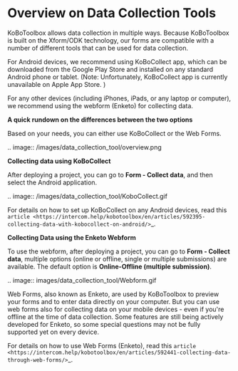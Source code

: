 Overview on Data Collection Tools
===================

KoBoToolbox allows data collection in multiple ways. Because KoBoToolbox is built on the Xform/ODK technology, our forms are compatible with a number of different tools that can be used for data collection. 

For Android devices, we recommend using KoBoCollect app, which can be downloaded from the Google Play Store and installed on any standard Android phone or tablet. (Note: Unfortunately, KoBoCollect app is currently unavailable on Apple App Store. )

For any other devices (including iPhones, iPads, or any laptop or computer), we recommend using the webform (Enketo) for collecting data.

**A quick rundown on the differences between the two options**

Based on your needs, you can either use KoBoCollect or the Web Forms.

.. image:: /images/data_collection_tool/overview.png

**Collecting data using KoBoCollect**

After deploying a project, you can go to **Form - Collect data**, and then select the Android application.

.. image:: /images/data_collection_tool/KoboCollect.gif

For details on how to set up KoBoCollect on any Android devices, read this `article <https://intercom.help/kobotoolbox/en/articles/592395-collecting-data-with-kobocollect-on-android/>`_.


**Collecting Data using the Enketo Webform**

To use the webform, after deploying a project, you can go to **Form - Collect data**, multiple options (online or offline, single or multiple submissions) are available. The default option is **Online-Offline (multiple submission)**.

.. image:: images/data_collection_tool/Webform.gif

Web Forms, also known as Enketo, are used by KoBoToolbox to preview your forms and to enter data directly on your computer. But you can use web forms also for collecting data on your mobile devices - even if you're offline at the time of data collection. Some features are still being actively developed for Enketo, so some special questions may not be fully supported yet on every device.

For details on how to use Web Forms (Enketo), read this `article <https://intercom.help/kobotoolbox/en/articles/592441-collecting-data-through-web-forms/>`_.

